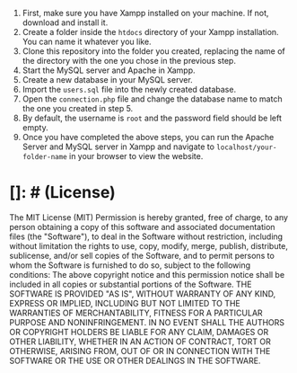 1. First, make sure you have Xampp installed on your machine. If not, download and install it.
2. Create a folder inside the `htdocs` directory of your Xampp installation. You can name it whatever you like.
3. Clone this repository into the folder you created, replacing the name of the directory with the one you chose in the previous step.
4. Start the MySQL server and Apache in Xampp.
5. Create a new database in your MySQL server.
6. Import the `users.sql` file into the newly created database.
7. Open the `connection.php` file and change the database name to match the one you created in step 5.
8. By default, the username is `root` and the password field should be left empty.
9. Once you have completed the above steps, you can run the Apache Server and MySQL server in Xampp and navigate to `localhost/your-folder-name` in your browser to view the website.

# []: # (License)
The MIT License (MIT)
Permission is hereby granted, free of charge, to any person obtaining a copy of this software and associated documentation files (the "Software"), to deal in the Software without restriction, including without limitation the rights to use, copy, modify, merge, publish, distribute, sublicense, and/or sell copies of the Software, and to permit persons to whom the Software is furnished to do so, subject to the following conditions:
The above copyright notice and this permission notice shall be included in all copies or substantial portions of the Software.
THE SOFTWARE IS PROVIDED "AS IS", WITHOUT WARRANTY OF ANY KIND, EXPRESS OR IMPLIED, INCLUDING BUT NOT LIMITED TO THE WARRANTIES OF MERCHANTABILITY, FITNESS FOR A PARTICULAR PURPOSE AND NONINFRINGEMENT. IN NO EVENT SHALL THE AUTHORS OR COPYRIGHT HOLDERS BE LIABLE FOR ANY CLAIM, DAMAGES OR OTHER LIABILITY, WHETHER IN AN ACTION OF CONTRACT, TORT OR OTHERWISE, ARISING FROM, OUT OF OR IN CONNECTION WITH THE SOFTWARE OR THE USE OR OTHER DEALINGS IN THE SOFTWARE.
